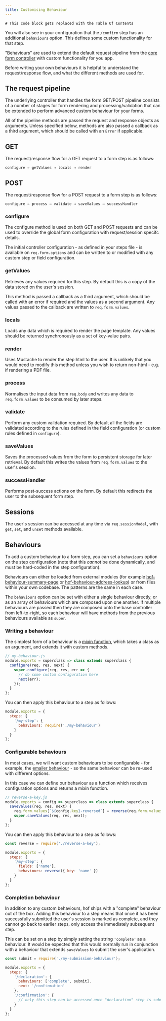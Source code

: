 ```yaml
---
title: Customising Behaviour
---
```

```toc
# This code block gets replaced with the Table Of Contents
```
You will also see in your configuration that the `/confirm` step has an additional `behaviours` option. This defines some custom functionality for that step.

"Behaviours" are used to extend the default request pipeline from the [core form controller](https://github.com/ukhomeofficeforms/hof-form-controller) with custom functionality for you app.

Before writing your own behaviours it is helpful to understand the request/response flow, and what the different methods are used for.

## The request pipeline

The underlying controller that handles the form GET/POST pipeline consists of a number of stages for form rendering and processing/validation that can be extended to perform advanced custom behaviour for your forms.

All of the pipeline methods are passed the request and response objects as arguments. Unless specified below, methods are also passed a callback as a third argument, which should be called with an `Error` if applicable.

## GET

The request/response flow for a GET request to a form step is as follows:

```
configure ⇒ getValues ⇒ locals ⇒ render
```

## POST

The request/response flow for a POST request to a form step is as follows:

```
configure ⇒ process ⇒ validate ⇒ saveValues ⇒ successHandler
```

### configure

The configure method is used on both GET and POST requests and can be used to override the global form configuration with request/session specifc details.

The initial controller configuration - as defined in your steps file - is available on `req.form.options` and can be written to or modified with any custom step or field configuration.

### getValues

Retrieves any values required for this step. By default this is a copy of the data stored on the user's session.

This method is passed a callback as a third argument, which should be called with an error if required and the values as a second argument. Any values passed to the callback are written to `req.form.values`.

### locals

Loads any data which is required to render the page template. Any values should be returned synchronously as a set of key-value pairs.

### render

Uses Mustache to render the step html to the user. It is unlikely that you would need to modify this method unless you wish to return non-html - e.g. if rendering a PDF file.

### process

Normalises the input data from `req.body` and writes any data to `req.form.values` to be consumed by later steps.

### validate

Perform any custom validation required. By default all the fields are validated according to the rules defined in the field configuration (or custom rules defined in `configure`).

### saveValues

Saves the processed values from the form to persistent storage for later retrieval. By default this writes the values from `req.form.values` to the user's session.

### successHandler

Performs post-success actions on the form. By default this redirects the user to the subsequent form step.

## Sessions

The user's session can be accessed at any time via `req.sessionModel`, with `get`, `set`, and `unset` methods available.

## Behaviours

To add a custom behaviour to a form step, you can set a `behaviours` option on the step configuration (note that this *cannot* be done dynamically, and must be hard-coded in the step configuration).

Behaviours can either be loaded from external modules (for example [hof-behaviour-summary-page](https://github.com/UKHomeOfficeForms/hof-behaviour-summary-page) or [hof-behaviour-address-lookup](https://github.com/UKHomeOfficeForms/hof-behaviour-address-lookup)) or from files within your own codebase. The patterns are the same in each case.

The `behaviours` option can be set with either a single behaviour directly, or as an array of behaviours which are composed upon one another. If multiple behaviours are passed then they are composed onto the base controller from left-to-right, so each behaviour will have methods from the previous behaviours available as `super`.

### Writing a behaviour

The simplest form of a behaviour is a [mixin function](https://www.npmjs.com/package/mixwith#define-a-mixin), which takes a class as an argument, and extends it with custom methods.

```js:title=example-configure-behaviour.js
// my-behaviour.js
module.exports = superclass => class extends superclass {
  configure(req, res, next) {
    super.configure(req, res, err => {
      // do some custom configuration here
      next(err);
    });
  }
};
```

You can then apply this behaviour to a step as follows:

```js:title=behaviour-in-steps.js
module.exports = {
  steps: {
    '/my-step': {
      behaviours: require('./my-behaviour')
    }
  }
};
```

### Configurable behaviours

In most cases, we will want custom behaviours to be configurable - for example, the [emailer behaviour](https://github.com/UKHomeOfficeForms/hof-behaviour-emailer) - so the same behaviour can be re-used with different options.

In this case we can define our behaviour as a function which receives configuration options and returns a mixin function.

```js:title=example-saveValues.js
// reverse-a-key.js
module.exports = config => superclass => class extends superclass {
  saveValues(req, res, next) {
    req.form.values[`${config.key}-reversed`] = reverse(req.form.values[config.key]);
    super.saveValues(req, res, next);
  }
};
```

You can then apply this behaviour to a step as follows:

```js:title=behaviour-in-step.js
const reverse = require('./reverse-a-key');

module.exports = {
  steps: {
    '/my-step': {
      fields: ['name'],
      behaviours: reverse({ key: 'name' })
    }
  }
};
```

### Completion behaviour

In addition to any custom behaviours, hof ships with a "complete" behaviour out of the box. Adding this behaviour to a step means that once it has been successfully submitted the user's session is marked as complete, and they cannot go back to earlier steps, only access the immediately subsequent step.

This can be set on a step by simply setting the string `'complete'` as a behaviour. It would be expected that this would normally run in conjunction with a behaviour that extends `saveValues` to submit the user's application.

```js:title=framework-and-custom-behaviours.js
const submit = require('./my-submission-behaviour');

module.exports = {
  steps: {
    '/declaration': {
      behaviours: ['complete', submit],
      next: '/confirmation'
    },
    '/confirmation': {
      // only this step can be accessed once "declaration" step is submitted
    }
  }
};
```
